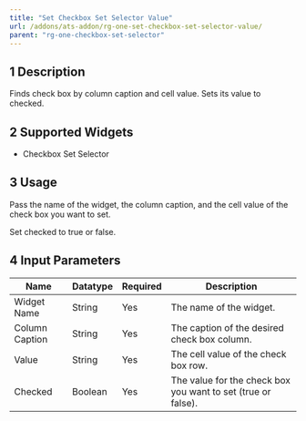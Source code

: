 ```yaml
---
title: "Set Checkbox Set Selector Value"
url: /addons/ats-addon/rg-one-set-checkbox-set-selector-value/
parent: "rg-one-checkbox-set-selector"
---
```


## 1 Description

Finds check box by column caption and cell value. Sets its value to checked.

## 2 Supported Widgets

* Checkbox Set Selector

## 3 Usage

Pass the name of the widget, the column caption, and the cell value of the check box you want to set.

Set checked to true or false.

## 4 Input Parameters

Name | Datatype | Required | Description
---- | -------- | ------- |---------------
Widget Name | String | Yes | The name of the widget.
Column Caption | String | Yes | The caption of the desired check box column.
Value | String | Yes | The cell value of the check box row.
Checked | Boolean | Yes | The value for the check box you want to set (true or false).
